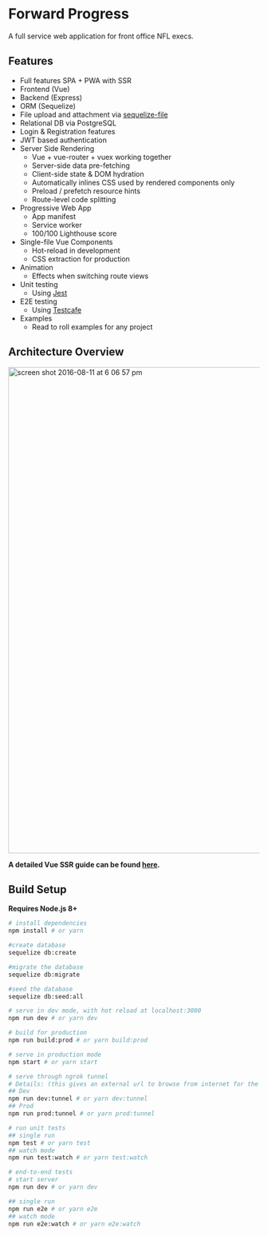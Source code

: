 # Forward Progress

A full service web application for front office NFL execs.

## Features

- Full features SPA + PWA with SSR
- Frontend (Vue)
- Backend (Express)
- ORM (Sequelize)
- File upload and attachment via <a href="https://www.npmjs.com/package/sequelize-file">sequelize-file</a>
- Relational DB via PostgreSQL
- Login & Registration features
- JWT based authentication
- Server Side Rendering
  - Vue + vue-router + vuex working together
  - Server-side data pre-fetching
  - Client-side state & DOM hydration
  - Automatically inlines CSS used by rendered components only
  - Preload / prefetch resource hints
  - Route-level code splitting
- Progressive Web App
  - App manifest
  - Service worker
  - 100/100 Lighthouse score
- Single-file Vue Components
  - Hot-reload in development
  - CSS extraction for production
- Animation
  - Effects when switching route views
- Unit testing
  - Using [Jest](https://facebook.github.io/jest/)
- E2E testing
  - Using [Testcafe](https://devexpress.github.io/testcafe/)
- Examples
  - Read to roll examples for any project

## Architecture Overview

<img width="973" alt="screen shot 2016-08-11 at 6 06 57 pm" src="https://cloud.githubusercontent.com/assets/499550/17607895/786a415a-5fee-11e6-9c11-45a2cfdf085c.png">

**A detailed Vue SSR guide can be found [here](https://ssr.vuejs.org).**

## Build Setup

**Requires Node.js 8+**

``` bash
# install dependencies
npm install # or yarn

#create database
sequelize db:create

#migrate the database
sequelize db:migrate

#seed the database
sequelize db:seed:all

# serve in dev mode, with hot reload at localhost:3000
npm run dev # or yarn dev

# build for production
npm run build:prod # or yarn build:prod

# serve in production mode
npm start # or yarn start

# serve through ngrok tunnel
# Details: (this gives an external url to browse from internet for the purpose of testing while developing locally without deploying to server)
## Dev
npm run dev:tunnel # or yarn dev:tunnel
## Prod
npm run prod:tunnel # or yarn prod:tunnel

# run unit tests
## single run
npm test # or yarn test
## watch mode
npm run test:watch # or yarn test:watch

# end-to-end tests
# start server
npm run dev # or yarn dev

## single run
npm run e2e # or yarn e2e
## watch mode
npm run e2e:watch # or yarn e2e:watch
```
